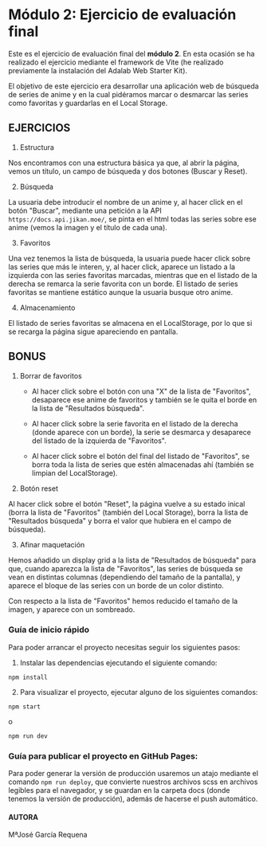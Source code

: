 # Módulo 2: Ejercicio de evaluación final

Este es el ejercicio de evaluación final del **módulo 2**. En esta ocasión se ha realizado el ejercicio mediante el framework de Vite (he realizado previamente la instalación del Adalab Web Starter Kit).

El objetivo de este ejercicio era desarrollar una aplicación web de búsqueda de series de anime y en la cual pidéramos marcar o desmarcar las series como favoritas y guardarlas en el Local Storage.

## EJERCICIOS

1. Estructura

Nos encontramos con una estructura básica ya que, al abrir la página, vemos un título, un campo de búsqueda y dos botones (Buscar y Reset).

2. Búsqueda

La usuaria debe introducir el nombre de un anime y, al hacer click en el botón "Buscar", mediante una petición a la API `https://docs.api.jikan.moe/`, se pinta en el html todas las series sobre ese anime (vemos la imagen y el título de cada una).

3. Favoritos

Una vez tenemos la lista de búsqueda, la usuaria puede hacer click sobre las series que más le interen, y, al hacer click, aparece un listado a la izquierda con las series favoritas marcadas, mientras que en el listado de la derecha se remarca la serie favorita con un borde. El listado de series favoritas se mantiene estático aunque la usuaria busque otro anime.

4. Almacenamiento

El listado de series favoritas se almacena en el LocalStorage, por lo que si se recarga la página sigue apareciendo en pantalla.

## BONUS

1. Borrar de favoritos

   - Al hacer click sobre el botón con una "X" de la lista de "Favoritos", desaparece ese anime de favoritos y también se le quita el borde en la lista de "Resultados búsqueda".

   - Al hacer click sobre la serie favorita en el listado de la derecha (donde aparece con un borde), la serie se desmarca y desaparece del listado de la izquierda de "Favoritos".

   - Al hacer click sobre el botón del final del listado de "Favoritos", se borra toda la lista de series que estén almacenadas ahí (también se limpian del LocalStorage).

2. Botón reset

Al hacer click sobre el botón "Reset", la página vuelve a su estado inical (borra la lista de "Favoritos" (también del Local Storage), borra la lista de "Resultados búsqueda" y borra el valor que hubiera en el campo de búsqueda).

3. Afinar maquetación

Hemos añadido un display grid a la lista de "Resultados de búsqueda" para que, cuando aparezca la lista de "Favoritos", las series de búsqueda se vean en distintas columnas (dependiendo del tamaño de la pantalla), y aparece el bloque de las series con un borde de un color distinto.

Con respecto a la lista de "Favoritos" hemos reducido el tamaño de la imagen, y aparece con un sombreado.


### Guía de inicio rápido

Para poder arrancar el proyecto necesitas seguir los siguientes pasos:

1. Instalar las dependencias ejecutando el siguiente comando:

```
npm install
```
2. Para visualizar el proyecto, ejecutar alguno de los siguientes comandos: 
```
npm start
``` 
o 
```
npm run dev
```

### Guía para publicar el proyecto en GitHub Pages:

Para poder generar la versión de producción usaremos un atajo mediante el comando `npm run deploy`, que convierte nuestros archivos scss en archivos legibles para el navegador, y se guardan en la carpeta docs (donde tenemos la versión de producción), además de hacerse el push automático.


#### AUTORA
MªJosé García Requena
